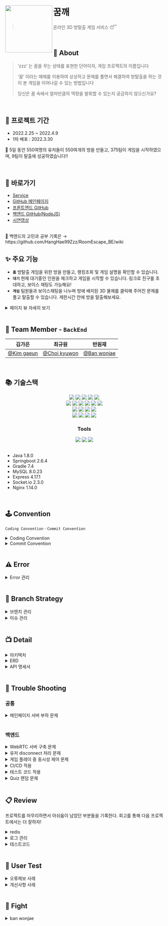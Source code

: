 # <img src="https://user-images.githubusercontent.com/97428216/160321165-bd337416-a703-4f53-a1f7-5d8844ab66a2.png" align=left width=150> 꿈깨
> 온라인 3D 방탈출 게임 서비스 😴

<br />

## 💭 About

> ‘zzz’ 는 꿈을 꾸는 상태를 표현한 단어이자, 게임 프로젝트의 이름입니다
>
> ‘꿈’ 이라는 매체를 이용하여 상상하고 문제를 풀면서 해결하여
> 방탈출을 하는 것이 본 게임을 이어나갈 수 있는 방법입니다
>
> 당신은 꿈 속에서 얼마만큼의 역량을 발휘할 수 있는지 궁금하지 않으신가요?

<br />

## 📅 프로젝트 기간

- 2022.2.25 ~ 2022.4.9
- 1차 배포 : 2022.3.30

🎉 5일 동안 550여명의 유저들이 550여개의 방을 만들고, 375팀이 게임을 시작하였으며, 9팀이 탈출에 성공하였습니다!!

<br />

## 📌 바로가기
- [Service](https://zzz-escape.netlify.app)
- [GitHub 메인페이지](https://github.com/HangHae99Zzz)
- [프론트엔드 GitHub](https://github.com/HangHae99Zzz/dream_escape-fe)
- [백엔드 GitHub(NodeJS)](https://github.com/HangHae99Zzz/RoomEscape_BE-nodeJS)
- [시연영상](https://youtu.be/4LltjiHHG38)

<br>
📂 백엔드의 고민과 공부 기록은 → https://github.com/HangHae99Zzz/RoomEscape_BE/wiki
<br />

## ✨ 주요 기능

- **`홈`**
  방탈출 게임을 위한 방을 만들고, 랭킹조회 및 게임 설명을 확인할 수 있습니다.
- **`대기`**
  현재 대기중인 인원을 체크하고 게임을 시작할 수 있습니다. 링크로 친구를 초대하고, 보이스 채팅도 가능해요!
- **`게임`**
  팀원들과 보이스채팅을 나누며 방에 배치된 3D 물체를 클릭해 주어진 문제를 풀고 탈출할 수 있습니다. 제한시간 안에 방을 탈출해보세요.

<details markdown="1">
<summary>페이지 뷰 자세히 보기</summary>

<img src="https://user-images.githubusercontent.com/97428216/162159291-3cb321a6-779a-4f54-85a4-6de81f646c3e.png">
<img src="https://user-images.githubusercontent.com/97428216/161257554-418ab409-26e7-425b-99bc-5c0378e1f446.png">
<img src="https://user-images.githubusercontent.com/97428216/161258629-04d6bc89-1e13-4050-87ae-d5968f520cad.png">

</details>

<br />

## 🍎 Team Member - `BackEnd`

<!-- | <img src="" width=200>    | <img src="" width=200> | <img src="" width=200> | -->

|                 **김가은**                 |                  **최규원**                   |                  **반원재**                   |
| :----------------------------------------: | :-------------------------------------------: | :-------------------------------------------: |
| [@Kim gaeun](https://github.com/paran22) | [@Choi kyuwon](https://github.com/cooked-developer)  |[@Ban wonjae](https://github.com/wonjaeban)  |

<br />

## 📚 기술스택

<div align=center> 
  <img src="https://img.shields.io/badge/java-007396?style=for-the-badge&logo=java&logoColor=white">
  <img src="https://img.shields.io/badge/springboot-6DB33F?style=for-the-badge&logo=springboot&logoColor=white">
  <img src="https://img.shields.io/badge/gradle-02303A?style=for-the-badge&logo=gradle&logoColor=white">
  <img src="https://img.shields.io/badge/mockito-CB3837?style=for-the-badge&logo=mockito&logoColor=white">
  <img src="https://img.shields.io/badge/junit5-25A162?style=for-the-badge&logo=junit5&logoColor=white">
  <br>
  <img src="https://img.shields.io/badge/webrtc-333333?style=for-the-badge&logo=webrtc&logoColor=white">
  <img src="https://img.shields.io/badge/javascript-F7DF1E?style=for-the-badge&logo=javascript&logoColor=black"> 
  <img src="https://img.shields.io/badge/node.js-339933?style=for-the-badge&logo=Node.js&logoColor=white">
  <img src="https://img.shields.io/badge/express-000000?style=for-the-badge&logo=express&logoColor=white">
  <img src="https://img.shields.io/badge/pm2-2B037A?style=for-the-badge&logo=pm2&logoColor=white">
  <img src="https://img.shields.io/badge/socket.io-010101?style=for-the-badge&logo=socket.io&logoColor=white">
  <br>
  <img src="https://img.shields.io/badge/mysql-4479A1?style=for-the-badge&logo=mysql&logoColor=white">
  <img src="https://img.shields.io/badge/spring data jpa-F28D1A?style=for-the-badge&logo=springdatajpa&logoColor=white">
  <img src="https://img.shields.io/badge/aws ec2-07C160?style=for-the-badge&logo=amazonaws&logoColor=white">
  <img src="https://img.shields.io/badge/amazon s3-569A31?style=for-the-badge&logo=amazons3&logoColor=white">
  <br>
  <img src="https://img.shields.io/badge/aws codedeploy-9D1620?style=for-the-badge&logo=amazonaws&logoColor=white">
  <img src="https://img.shields.io/badge/aws codepipeline-072240?style=for-the-badge&logo=amazonaws&logoColor=white">
  <img src="https://img.shields.io/badge/nginx-009639?style=for-the-badge&logo=nginx&logoColor=white">
  <img src="https://img.shields.io/badge/github actions-2088FF?style=for-the-badge&logo=github actions&logoColor=white">
</div>

<div align=center><h3>Tools</h1></div>
<div align=center> 
  <img src="https://img.shields.io/badge/github-181717?style=for-the-badge&logo=github&logoColor=white">
  <img src="https://img.shields.io/badge/git-F05032?style=for-the-badge&logo=git&logoColor=white">
  <img src="https://img.shields.io/badge/swagger-85EA2D?style=for-the-badge&logo=swagger&logoColor=white">
</div>

<br>

- Java 1.8.0
- Springboot 2.6.4
- Gradle 7.4
- MySQL 8.0.23
- Express 4.17.1
- Socket.io 2.3.0
- Nginx 1.14.0

<br />

## 🕹 Convention

`Coding Convention` · `Commit Convention`

<details markdown="1">
<summary>Coding Convention</summary>

### 📍 네이밍 Convention

  - 폴더명은 소문자, Class명은 첫 글자 대문자
  - Method는 lowerCamelCase을 사용하고, 동사나 전치사로 시작한다. ex) get/set, init, is/has/can, create, find, to, A-By-B …
  - JUnit Test Method : Method명_테스트상태_기대행위  ex) isAdult_AgeLessThan18_False
</details>

<details markdown="2">
<summary>Commit Convention</summary>
  
### 📍 Commit Convention
  
  ✅ 유다시티 커밋 메시지 스타일 가이드 : [참고](https://udacity.github.io/git-styleguide/)
  <br>
  ✅ 본문에는 변경한 class 이름과 어떻게, 무엇을, 왜 변경했는지 자세히 적기
  ```
  커밋 타입: 제목
    //띄어쓰기
   본문
    //띄어쓰기
  (꼬리말 타입: #이슈 번호)
  ```
  
  <br />

> 🚨 커밋 타입

```
Docs: 문서 작업
Feat: 새로운 기능 추가
Fix: 버그를 고친 경우
Refactor: 리팩토링
Comment: 주석 추가 및 변경
Rename: 파일 혹은 폴더명 수정, 경로 변경
Remove: 파일 혹은 기능 삭제
Test: 테스트 관련 작업
Resolve conflicts: 충돌 발생 commit에서 사용(본문, 꼬리말 생략)
```
> 🚨 꼬리말 타입

```
Fixes: 이슈 수정중(아직 해결되지 않은 경우)
Resolves: 이슈 해결했을 때
Ref: 참고할 이슈가 있을 때
```
</details>

<br />

## ⚠️ Error

<details markdown="1">
<summary>Error 관리</summary>
<br>

✅ 모든 에러는 Error Code로 관리
- Error Code마다 httpStatus / errorCode / errorMessage 작성
- ErrorCode는 httpStatus마다 일련번호를 붙인다("httpStatus_number")  ex) "400_3", "404_4"

<br>

✅ [Error Code 보기](https://github.com/HangHae99Zzz/RoomEscape_BE/blob/main/src/main/java/com/project/roomescape/exception/ErrorCode.java)
</details>

<br />

## 🐾 Branch Strategy

<details markdown="1">
<summary>브렌치 관리</summary>
<br>

✅ 개인별 브렌치(gaeun, kyuwon, wonjae)에서 작업
- push 전에 테스트코드를 통과하는지 확인하기
- 팀원에게 변경된 사항 공유 후 main에 PR
- 개인별 브렌치는 main을 pull하여 변경된 최신사항 업데이트

<br>
✅ NodeJS는 별도의 Repository에서 관리하며, main에 바로 push/pull
<br><br>
✅ 기능 개발을 위해 별도로 테스트하는 경우에도 새로운 브렌치에서 작업 : 이후 반영 시 main으로 PR 후 Close

#### [springRTC](https://github.com/HangHae99Zzz/RoomEscape_BE/tree/springRTC) 
- springRTC 브랜치는 spring을 기반으로 webRTC를 구현함.   
- 다만 1대1 P2P연결은 성공하였으나 N:N 연결이 되지 않는다는 한계가 존재함.   
- 이후에 Spring이 아닌 Node.js의 socket.io를 활용하게 되는 계기가 됨.

#### [redis](https://github.com/HangHae99Zzz/RoomEscape_BE/tree/redis)
- redis 브랜치는 redis를 부분적으로 적용해보는 브랜치임.   
- 팀 프로젝트 기간 제한 때문에 제대로 적용하지 못하였으나 spring으로 redis에 Clue객체를 저장하고 불러오는 것은 성공함.   
<br />

</details>


<details markdown="1">
<summary>이슈 관리</summary>
<br>

✅ 새로운 Issue가 생기면 먼저 GitHub Issues에 생성
- bug, feature 중 해당되는 Issue template 사용
- issue 작성 내용 중 변경사항이 있는 경우에는 해당 글에 comment나 별도 이슈로 생성하여 업데이트


<br>
✅ 완료된 이슈는 commit Resolves 사용해서 Close
<br><br>
✅ 관련된 이슈가 많을 경우에는 Milestones를 사용해서 관리

</details>

<br />

## 📺 Detail

<details markdown="1">
<summary>아키텍처</summary>
  <img src="https://user-images.githubusercontent.com/97428216/161915642-9e937b04-a72b-44b1-980b-f0ff1ec45f88.png"> 
  
  [해당 아키텍처를 도입하게 된 배경](https://living-ladybug-fd9.notion.site/0cf5b3927f274a2b9e417104328da9bd)
</details>

<details markdown="2">
<summary>ERD</summary>
  <img src="https://user-images.githubusercontent.com/97428216/160526555-121176c2-32a6-4968-868c-669ae7234f14.png">

</details>

<details markdown="3">
<summary>API 명세서</summary>
  
> 🚨 API 설계규칙

```
Rest API URI 설계규칙을 따른다.
  1. 후행 /는 URI에 포함하지 않는다.
  2. 계층관계를 나타낼 때 슬래시 구분자를 사용한다. ex) /rooms/{roomId}/quizzes/{quizType}
  3. 긴 path를 표현하는 경우에는 가독성을 높이기 위해 하이픈(-)을 사용한다.
  4. 언더바(_)는 URI에 사용하지 않는다.
  5. URI는 모두 소문자로 작성한다.
  6. 파일확장자는 URI에 포함하지 않는다.
  7. 모든 resource는 복수형을 사용한다.
```
  <img src="https://user-images.githubusercontent.com/97428216/160456913-5247d722-6812-4400-93bf-0e3e0b540764.png">
  <img src="https://user-images.githubusercontent.com/97428216/160457294-af27cb69-7bd4-48d2-ba81-7c119516b9ea.png">
  <img src="https://user-images.githubusercontent.com/97428216/160457359-8365661e-f2a7-47be-a796-60f8af88071d.png">
  <img src="https://user-images.githubusercontent.com/97428216/160457415-5c72324d-3cb8-4ace-b715-b61f4c3f764c.png">
  <img src="https://user-images.githubusercontent.com/97428216/160457473-2c782847-91f2-4ef7-a9ef-584fa7d53c0c.png">
  <img src="https://user-images.githubusercontent.com/97428216/160457548-d2061496-984c-4ef3-bef4-ab313b324951.png">
</details>

<br />

## 🔨 Trouble Shooting

### 공통
<details markdown="1">
<summary>메인페이지 서버 부하 문제</summary>
  
### ✅ 문제상황

> 메인페이지에서 변경된 방 정보를 업데이트하기 위해 1초 간격으로 Room 리스트 조회하기 api를 요청(Polling)
>
> 메인페이지에 접속자가 집중되면 서버 부하 증가 → 배포 이후 메인페이지 40명 정도 접속하면서 CPU 90%로 급증
>
> 📍 서버를 t3.micro으로 변경(CPU 1 → 2)하여 우선 조치(메모리는 Swap으로 늘려놓은 3G로 충분하다고 판단)

<br>
  
### 🔍 테스트
  

> 메인페이지 접속자 수에 따른 서버 부하를 확인하기 위해 테스트 진행
>
> Client의 메인페이지 접속자 수를 10 단위로 증가시키면서 CPU 사용량을 실시간 관찰
>
> ① CPU 사용량이 급증 ② 전체 200 중 180%까지 올라가는 지점을 한계로 봄
  
#### 📑 테스트 결과 : api 요청 간격을 2초로 늘리면 현재보다 30명 더 접속 가능
    - api 요청 간격 1초(현재 상태) : 70명
    - api 요청 간격 1.5초 : 80명
    - api 요청 간격 2초 : 100명

<br>
  
### 📍 api 요청 간격을 1초로 유지하자!
  
> 현재 서비스 수준에서 70명 이상이 메인페이지에 접속할 가능성은 낮고,
>
> 업데이트 간격을 2초로 늘리면 오히려 유저 경험이 안좋아 질거라고 판단
>
> 서비스가 성장한다면, Polling이 아니라 다른 방법으로 문제 해결을 시도하는 것이 더 나을 것!  

</details>

<br>

### 백엔드

<details markdown="1">
<summary>WebRTC 서버 구축 문제</summary>

### ✅ P2P(signalling server) vs MCU/SFU

#### ❓ 4명까지 보이스 채팅이 가능한 환경을 만들기 위해 어떤 서버를 사용해야 하는가?
#### ---> ❕ signalling server를 구축하자!
<br>

> 📑 오디오만 사용하고, 4명까지만 연결하기 때문에 signalling server로도 client 부담이 크지 않을 거라고 생각했고,
MCU, SFU는 프로젝트 기한 내에 구현하기 어려울 것으로 판단했다.

<br>

### ✅ Springboot vs NodeJS

#### ❓ 다대다 WebRTC를 위한 signalling server를 어떻게 구현할 것인가?
#### ---> ❕ NodeJS의 Socket.io를 사용하여 signalling server를 구현하자!
<br>

> 📑 Springboot를 사용하면 하나의 서버만 관리하면 되고, 팀원들 모두가 익숙한 프레임워크를 사용할 수 있다. 
> 
> 그러나 참고자료가 많지 않다.
> 
> 📑 NodeJS를 사용하면 Socket.io 라이브러리를 사용해서 비교적 쉽게 구현이 가능하나,
> 
> 서버를 2개 관리해야 되기 때문에 유지관리에 비용이 더 소모되고, 익숙하지 않은 언어와 프레임워크를 사용해야 한다.
> 
> 📑 Springboot로 signalling server를 구축하면 시간이 더 오래 걸릴 것으로 예상했고,
> 
> 제한된 시간 안에 서비스의 완성도를 높이기 위해서는 NodeJS의 Socket.io를 사용하는 것이 더 적합하다고 판단! 

<br>
</details>

<details markdown="2">
<summary>유저 disconnect 처리 문제</summary>
  
### ✅ 문제상황

> 📑 유저가 브라우저를 종료하면 socket.io의 disconnect 이벤트가 발생
>
> 📑 Client는 방장이 나가면 새로운 방장을 알아야한다(방장만 게임 시작 가능!)
>
> 📑 DB에서는 disconnect된 유저 정보를 삭제하고, 방장이 변경된 경우 업데이트 필요

<br>
  
### 해결방안 1️⃣ nodeJS → Client →← Spring
  
> 📑 nodeJS에서 disconnect시 event를 통해 disconnect된 유저의 socket.id를 Client로 보냄
>
> 📑 Client는 Spring으로 HTTP 통신을 통해 socket.id를 넘겨주고, 방장이 바뀐 경우 return 값을 받음
> 
> 📑 유저가 1명 남았는데 disconnect가 되면 Client가 없으므로 nodeJS에서 DB로 쿼리를 보냄
  
 
#### ⚠️ Client에서 동시에 여러 번 업데이트/삭제 요청이 발생하여 에러 발생!! 
#### ---→ ❕ DB에 한 번만 요청하자!

<br>

### 해결방안 2️⃣ disconnect와 관련된 모든 DB처리는 nodeJS에서 처리
  
> 📑 disconnect시 DB에 필요한 업데이트/삭제 쿼리를 보내고, 방장이 변경되면 event로 해당 방 Client에게 알려줌

  <br>

</details>

<details markdown="3">
<summary>게임 플레이 중 동시성 제어 문제</summary>
  
### ✅ 문제상황

> 📑 게임 중 맞춘 문제 수(스코어), 찬스가 변경될 경우 해당 방 Client 모두에게 해당 정보를 업데이트해주어야 함

  <br>
  
#### ❕ Socket.io의 이벤트를 활용해서 스코어나 찬스 변경 이벤트 발생 시 해당 방에 데이터 변경 사실 알려주자!

> 📑 HTTP 통신에서는 Client 요청 없이 Server가 Response 할 수 없으므로 socket 통신을 이용하면 해결할 수 있음!
>
> 📑 퀴즈를 동시에 보고 있을 때도 한 명이 문제를 풀면 이벤트를 활용해 이미 푼 문제로 변경

<br> 
</details>

<details markdown="4">
<summary>CI/CD 적용</summary>

### ✅ 문제상황

> 📑 프론트와 백엔드를 합친 이후 예기치 못했던 많은 에러가 발생함
>
> 📑 잦은 에러수정으로 인한 수동 배포에 드는 시간 소모가 점점 많아져 시간 절약을 위하여 배포 자동화 필요

<br>
  
### ✅ Travis vs Github Actions

> 📑 Travis를 더 많이 쓰고 블로그 자료도 많았지만 따로 서버 설치를 해야함
>
> 📑 Github Actions는 별도의 서버 설치없이 Github을 통해 바로 사용이 가능함
>
> 📑 기간이 한정되어 있어서 배포 자동화 구축에 많은 시간을 쏟을 수가 없다

  <br>

### ✅ Github Actions로 결정한 이유


> 📑 Travis를 사용할 만큼 프로젝트의 규모가 크지 않고 서버 설치에 대한 시간제약, 그리고 Github의 다양한 기능들을 사용해보고 싶었던 마음이 있어서 Github Actions를 이용하여 배포 자동화를 구축하기로 결정

  <br> 
  
</details>

<details markdown="5">
<summary>테스트 코드 적용</summary>

### ✅ 테스트코드를 도입한 이유!

> 📑 배포 자동화를 도입했기 때문에 검증되지 않은 코드들이 자동으로 배포될 수 있어 차후에 문제 파악 어려움이 존재.  
>
> ---> 테스트코드를 통해 사전 검증의 필요성 존재.
>
> 테스트 코드를 통해서 코드 작성시에 고려하지 못했던 case에 대한 확인과 개선이 가능.
>
> 리팩토링시에 빠르게 코드를 검증 가능.

  <br>

### ✅ 문제상황

> 📑 단위 테스트(QuizServiceTimeTest)에서 ClueRepository와 QuizRepository를 @Mock으로 처리하지 못하는 문제 발생.
>
> 📑 통합 테스트에서 DI 방법으로 @RequiredArgsConstructor를 통한 생성자 주입 방식이 적용 안되는 문제 발생.

<br>

### ✅ 문제 원인

> 📑 단위 테스트시에 실제 Quizservice에 존재하는 quizRepository.save(roomId)과 clueRepository.findAllByRoomId(room.getId())때문.  
> 
> @Mock으로 만들려면 when().thenReturn()같은 메서드를 반드시 명시해줘야하는데 테스트시 정확한 RoomId를 알아내는 것이 불가능.  
> 
> ---> when().thenReturn() 메서드 작동 안함.
>
> 📑 통합 테스트에서 DI 방법으로 생성자 주입 방식(@RequiredArgsConstructor)안되는 이유는 difference in autowire handling between Spring and Spring integration with JUnit때문.
>
> 즉, JUNIT5가 DI를 스스로 지원하기 때문에 생성자나 lombok 방식으로 DI가 되질 않음.

<br>

### ✅ 해결방안

> 📑 단위테스트에서 따라서 @Spy를 통해서 Stubbing 하지 않은 실제 객체들을 @InjectMocks를 통해서 quizService에 주입시키는 방식으로 해결.
>
> --->단위 테스트의 목적이 퀴즈 생성 시간 측정에 있었기 때문에 Mock이 아닌 실제 객체들로 주입하는 것이 오히려 더 낫다 판단(실제로 걸리는 시간 측정 가능).
>
> 📑 통합테스트에서 DI 방법으로 생성자 주입 방식말고 @Autowired 방식 선택.

  <br>

</details>

<details markdown="6">
<summary>Quiz 랜덤 문제</summary>
  
### ✅ 요구사항

> 📑 게임성을 위해 동일한 Quiz라도 Quiz의 답이 랜덤으로 정해지게 하자!
>
> 📑 그렇지만 해당 방 안에서는 같은 문제가 보여야 함  
  
  <br>
  
### ✅ 문제상황 

> 📑 방마다 다른 값으로 Quiz가 구성되도록 퀴즈 생성 알고리즘에 Random을 포함하면서, Quiz 조회 API가 요청될 때마다 Quiz를 새로 생성 → Quiz 클릭 시 매번 Quiz가 달라지는 문제 발생

#### ❕ 방마다 같은 문제가 보이려면 DB에 저장 필요!!

  <br>
  
### ✅ 해결방안 
  
> 📑 방 안에서만 동일한 문제를 보여주기 위해 방 마다 생성된 Quiz를 DB에 저장
>
> 📑 Quiz를 생성하는 API가 호출되는 시점은 방 개설이 아닌 게임 시작 이후가 적절하다고 판단
>
>    : 방 개설 때 Quiz 생성하면 방만 만들고 게임을 시작하지 않았을 경우 추가 처리 필요
>
> 📑 방의 유저 중 한 명이 Quiz 오브젝트를 클릭했을 때 DB에 해당 Quiz가 없으면 생성, 있으면 조회하도록 구현 
>
>  : 이미 게임 시작 때 API가 여러 개 호출되고 있어서 요청을 분산시키기 위함

  <br>
  
</details>
  
<br />

## 📋 Review
프로젝트를 마무리하면서 아쉬움이 남았던 부분들을 기록한다.
회고를 통해 다음 프로젝트에서는 더 잘하자!
<details>
  <summary>redis</summary>
  <br>
  
  ```
  ✏️ DB에 저장되는 데이터 중 게임 종료 후 삭제되는 데이터는 인메모리 DB를 사용해도 좋았을 것 같다.
또, redis 브렌치를 통해 일부 데이터로 테스트해본 결과 조회 성능 개선 가능성을 확인할 수 있었다.
프로젝트 초기에 우리 데이터의 특성을 고려하여 redis를 도입했다면 더 성능 개선을 할 수 있었을 것 같다는 아쉬움이 남는다.
  ```
  
</details>

<details>
  <summary>로그 관리</summary>
  <br>
  
  ```
  ✏️ 프로젝트 마무리 단계에서 로그 관리를 위해 logback을 설정하였다.
  이전에도 console에 뜨는 로그는 확인했지만 파일로 저장하면 나중에 문제가 발생했을 때 확인할 수 있고,
  코드를 짜면서 중간 중간에 필요한 로그를 남겨 확인하면 훨씬 더 좋았을 것 같다.
  다음에 프로젝트를 한다면 일단 설정을 해놓고 시작할 것 같다!
  ```
  
</details>

<details>
  <summary>테스트코드</summary>
  <br>
  
  ```
  ✏️ 테스트코드 역시 프로젝트 마무리 단계에 도입했다.
  도입 이후 리팩토링 하면서 바로바로 테스트코드로 코드가 정상적으로 작동하는지 확인할 수 있어서 좋았다.
  프로젝트 초기에 테스트코드 전략을 구상해서 단위테스트 혹은 통합테스트를 개발 일정에 따라 도입하면 좋을 것 같다.
  ```
  
</details>

<br />

## 📢 User Test

<details markdown="1">
<summary>오류제보 사례</summary>

#### ⚠️ 게임 플레이 중 맞춘 문제 수나 남은 찬스 수가 정상적으로 변경되지 않는 문제 제보
> 
> NodeJS의 undefined 에러로 인해 서버가 재시작되면서 각 브라우저의 roomID 초기화
> 
> socket.io의 방 구분 기능이 정상적으로 작동하지 않음
> 
> 📍 NodeJS의 에러를 해결하여 서버가 재시작되지 않도록 조치

</details>

<details markdown="2">
<summary>개선사항 사례</summary>

#### ✏️ "마이크를 차단했을 때 쉽게 해결할 수 있는 방법이 적혀 있으면 좋겠습니다."
> 
> 브라우저의 마이크 사용 권한을 제한하면 게임 플레이 불가
> 
> 브라우저에 따라 권한 허용 방법을 설명하는 창을 띄워 다시 서비스 이용할 수 있도록 안내


</details>

<br>

## 🔧 Fight
<details>
  <summary>ban wonjae</summary>
  
  ### 1️⃣ Trouble Shooting에서 유저 disconnect 해결방안 1과 관련된 삽질
  ```
  📑 처음에 node.js는 보이스 채팅만 다루고 나머지 역할은 spring에서 담당하기로 했었음  
  -> 스프링에서 한 방의 인원들이 전부 로딩이 다 되었는지 체크.
  
  📑 클라이언트들이 각자 게임 로딩이 다 완료되면 spring에 request를 보냄  
  ->spring에서는 request가 올때마다 count를 세서 count가 현재 한 방의 인원들의 숫자와 같아지면 게임을 시작.
  
  📑 여기서 로딩중에 누군가가 나가면 무한대기현상이 발생할 수 있다고 생각.  
  왜냐하면 나간 사람은 영원히 spring에 로딩이 다 되었다는 request를 보내지 않기 때문.
  
  📑 구체적으로 당시 노드 socket에서 유저 disconnect가 발생  
  -> 스프링에서 1. 방장이 나간 경우: 새로운 방장 userId response.	2. 일반인이 나간 경우: null response.
  
  📑 spring에서 게임 로딩 체크  
  -> 1. false response 2. 마지막 인원한테는 true response.
  
  📑 문제는 위 두개의 로직이 동시에 발생하는 경우  
  -> 게임 로딩중에 방장이 disconnect가 된다면 최악의 경우 새로운 방장 userId,   
  게임 무한 대기 현상을 방지하기 위해 마지막 인원까지 로딩이 완료되었다는 true값도 보내줘야함.
  
  📑 따라서 disconnect시 responsedto와 게임 로딩체크 responsedto는 같아야함.  
  즉, 누군가가 나간다면 userID만 넘겨주는 것이 아니라 userId와 true, false값을 같이 보내줌,  
  반대로 게임 로딩중에도 true, false뿐만 아니라 userId까지 보내줌.
  
  📑 이런 방식으로 프론트쪽에서 true 또는 false값도 받는게 가능  
  -> 무한대기현상을 해결할 수 있다 생각함.
  
  📑 즉, 상황에 따라 1. 게임로딩 X, 누군가가 나감 -> 1. 방장이 나간경우: {"userId" : "새로운 ID", "check": null}  
  2. 일반인이 나간경우: {"userId": null, "check":   null}
  
  📑 2. 게임로딩 O, 누군가가 나감 -> 1. 방장이 나갔고 나머지 인원 전부 로딩 완료:{"userId": "새로운ID", "check": "true"},  
  2. 방장이 나갔지만 나머지 인원이 전부 로딩 X:  {"userId": "새로운ID", "check":null},  
  3. 일반인이 나갔는데 나머지 전부 로딩: {"userId" : null, "check": "true"},  
  4. 일반인이 나갔는데 나머지 전부 로딩X: {"userId" :   null, "check": "null"}
  
  📑 3. 일반적인 게임 로딩  
  --> 1. {"userId": null, "check": null} ... 2. 제일 마지막 인원 로딩: {"userId": null, "check":"true"}로 응답하는 것으로 해결하고자 함. 
  
  📑 하지만 disconnect가 발생 -> 방 전체 인원들이 Spring으로 request를 보냄  
  -> disconnect 유저를 삭제하고 새로운 방장을 만드는 로직이 여러번 발생하는 문제 존재.
  
  📑 결론적으로 node에서 socket disconnect시에 한번만 처리하는 것으로 방향 바꿈. 
  ```
  
  </details>

<br>







